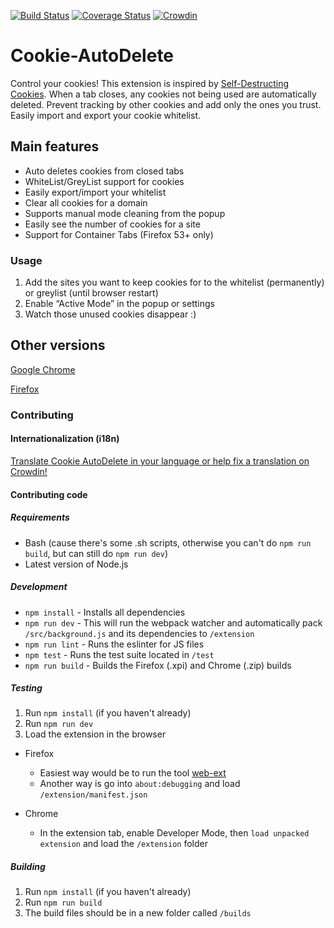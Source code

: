 [![Build Status](https://travis-ci.org/Cookie-AutoDelete/Cookie-AutoDelete.svg?branch=2.X.X-Branch)](https://travis-ci.org/Cookie-AutoDelete/Cookie-AutoDelete)
[![Coverage Status](https://coveralls.io/repos/github/mrdokenny/Cookie-AutoDelete/badge.svg?branch=master)](https://coveralls.io/github/mrdokenny/Cookie-AutoDelete?branch=master)
[![Crowdin](https://d322cqt584bo4o.cloudfront.net/cookie-autodelete/localized.svg)](https://crowdin.com/project/cookie-autodelete)

# Cookie-AutoDelete
Control your cookies! This extension is inspired by [Self-Destructing Cookies](https://addons.mozilla.org/en-US/firefox/addon/self-destructing-cookies/). When a tab closes, any cookies not being used are automatically deleted. Prevent tracking by other cookies and add only the ones you trust. Easily import and export your cookie whitelist.

## Main features
- Auto deletes cookies from closed tabs
- WhiteList/GreyList support for cookies
- Easily export/import your whitelist
- Clear all cookies for a domain
- Supports manual mode cleaning from the popup
- Easily see the number of cookies for a site
- Support for Container Tabs (Firefox 53+ only)

### Usage
1. Add the sites you want to keep cookies for to the whitelist (permanently) or greylist (until browser restart)
2. Enable “Active Mode” in the popup or settings
3. Watch those unused cookies disappear :)

## Other versions
[Google Chrome](https://chrome.google.com/webstore/detail/cookie-autodelete/fhcgjolkccmbidfldomjliifgaodjagh)

[Firefox](https://addons.mozilla.org/en-US/firefox/addon/cookie-autodelete/)

### Contributing

#### Internationalization (i18n)

[Translate Cookie AutoDelete in your language or help fix a translation on Crowdin!](https://crowdin.com/project/cookie-autodelete)

#### Contributing code

##### Requirements
- Bash (cause there's some .sh scripts, otherwise you can't do `npm run build`, but can still do `npm run dev`)
- Latest version of Node.js

##### Development
- `npm install` - Installs all dependencies
- `npm run dev` - This will run the webpack watcher and automatically pack `/src/background.js` and its dependencies to `/extension`
- `npm run lint` - Runs the eslinter for JS files
- `npm test` - Runs the test suite located in `/test`
- `npm run build` - Builds the Firefox (.xpi) and Chrome (.zip) builds

##### Testing
1. Run `npm install` (if you haven't already)
2. Run `npm run dev`
3. Load the extension in the browser

- Firefox
  - Easiest way would be to run the tool [web-ext](https://developer.mozilla.org/en-US/Add-ons/WebExtensions/Getting_started_with_web-ext#Testing_out_an_extension)
  - Another way is go into `about:debugging` and load `/extension/manifest.json`

- Chrome
  - In the extension tab, enable Developer Mode, then `load unpacked extension` and load the `/extension` folder

##### Building

1. Run `npm install` (if you haven't already)
2. Run `npm run build`
3. The build files should be in a new folder called `/builds`
